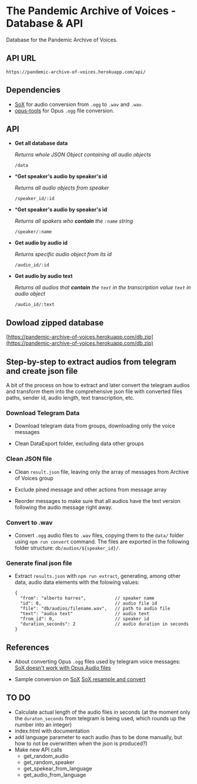 # The Pandemic Archive of Voices - Database & API

Database for the Pandemic Archive of Voices.

## API URL

`https://pandemic-archive-of-voices.herokuapp.com/api/`

## Dependencies

- [SoX](http://sox.sourceforge.net/) for audio conversion from `.ogg` to `.wav` and `.wav`.
- [opus-tools](https://opus-codec.org/downloads/) for Opus `.ogg` file conversion.

## API

* **Get all database data**

  *Returns whole JSON Object containing all audio objects*  

  `/data`

* ***Get speaker's audio by speaker's id**

  *Returns all audio objects from speaker*  

  `/speaker_id/:id`

* ***Get speaker's audio by speaker's id**
  
  *Returns all spakers who **contain** the `:name` string*

  `/speaker/:name`

* **Get audio by audio id**

  *Returns specific audio object from its id*  

  `/audio_id/:id`

* **Get audio by audio text**
  
  *Returns all audios that **contain** the `text` in the transcription value `text` in audio object*

  `/audio_id/:text`

## Dowload zipped database 

[https://pandemic-archive-of-voices.herokuapp.com/db.zip](https://pandemic-archive-of-voices.herokuapp.com/db.zip)

## Step-by-step to extract audios from telegram and create json file

A bit of the process on how to extract and later convert the telegram audios and transform them into the comprehensive json file with converted files paths, sender id, audio length, text transcription, etc.

### Download Telegram Data

- Download telegram data from groups, downloading only the voice messages

- Clean DataExport folder, excluding data other groups

### Clean JSON file

- Clean `result.json` file, leaving only the array of messages from Archive of Voices group

- Exclude pined message and other actions from message array

- Reorder messages to make sure that all audios have the text version following the audio message right away. 

### Convert to .wav

- Convert `.ogg` audio files to `.wav` files, copying them to the `data/` folder using `npm run convert` command. The files are exported in the following folder structure: `db/audios/${speaker_id}/`.

### Generate final json file

- Extract `results.json` with `npm run extract`, generating, among other data, audio data elements with the folowing values:
  ```
  {
    "from": "alberto harres",           // speaker name
    "id": 0,                            // audio file id
    "file": "db/audios/filename.wav",   // path to audio file
    "text": "audio text"                // audio text
    "from_id": 0,                       // speaker id
    "duration_seconds": 2               // audio duration in seconds
  }
  ```

## References

- About converting Opus `.ogg` files used by telegram voice messages: [SoX doesn't work with Opus Audio files](https://stackoverflow.com/questions/22322372/sox-doesnt-work-with-opus-audio-files)

- Sample conversion on [SoX](http://sox.sourceforge.net/) [SoX resample and convert](https://stackoverflow.com/questions/23980283/sox-resample-and-convert)

## TO DO

- Calculate actual length of the audio files in seconds (at the moment only the `duraton_seconds` from telegram is being used, which rounds up the number into an integer)
- index.html with documentation
- add language parameter to each audio (has to be done manually, but how to not be overwritten when the json is produced?)
- Make new API calls
  - get_random_audio
  - get_random_speaker
  - get_spekear_from_language
  - get_audio_from_language
